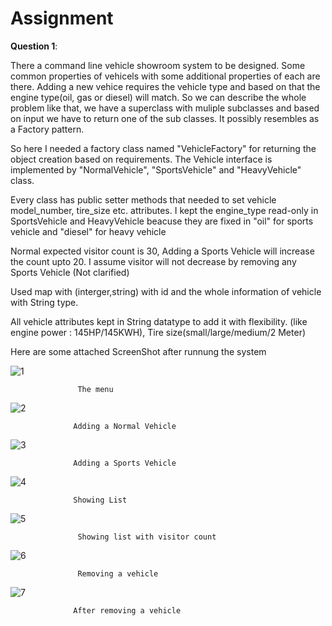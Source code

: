# Assignment
__Question 1__:

There a command line vehicle showroom system to be designed. Some common properties of vehicels with some additional properties of each are there. Adding a new vehice requires the vehicle type and based on that the engine type(oil, gas or diesel) will match. So we can describe the whole problem like that, we have a superclass with muliple subclasses and based on input we have to return one of the sub classes. It possibly resembles as a Factory pattern.

So here I needed a factory class named "VehicleFactory" for returning the object creation based on requirements. The Vehicle interface is implemented by "NormalVehicle", "SportsVehicle" and "HeavyVehicle" class.

Every class has public setter methods that needed to set vehicle model_number, tire_size etc. attributes. I kept the engine_type read-only in SportsVehicle and HeavyVehicle beacuse they are fixed in "oil" for sports vehicle and "diesel" for heavy vehicle

Normal expected visitor count is 30, Adding a Sports Vehicle will increase the count upto 20. I assume visitor will not decrease by removing any Sports Vehicle (Not clarified)

Used map with (interger,string) with id and the whole information of vehicle with String type.

All vehicle attributes kept in String datatype to add it with flexibility. (like engine power : 145HP/145KWH), Tire size(small/large/medium/2 Meter)

Here are some attached ScreenShot after runnung the system

![1](https://user-images.githubusercontent.com/31859127/124879590-325c0000-dfef-11eb-9f60-67c7ed426da0.JPG)
                   
                   The menu
                                   
![2](https://user-images.githubusercontent.com/31859127/124879741-5ae3fa00-dfef-11eb-88f0-d9ebf20e4b62.JPG)
                  
                  Adding a Normal Vehicle
                  
![3](https://user-images.githubusercontent.com/31859127/124879814-70592400-dfef-11eb-93b3-03630b9a205e.JPG)
                  
                  Adding a Sports Vehicle

![4](https://user-images.githubusercontent.com/31859127/124879905-8666e480-dfef-11eb-8e4d-94e4e1d5b5d5.JPG)
                  
                  Showing List

![5](https://user-images.githubusercontent.com/31859127/124880005-a1395900-dfef-11eb-93d6-ac6055b3801b.JPG)

                   
                   Showing list with visitor count
 ![6](https://user-images.githubusercontent.com/31859127/124880085-b910dd00-dfef-11eb-8243-21e7251f0a7e.JPG)

                   
                   Removing a vehicle


![7](https://user-images.githubusercontent.com/31859127/124880317-fa08f180-dfef-11eb-986c-ae541a954c1d.JPG)

                  After removing a vehicle
